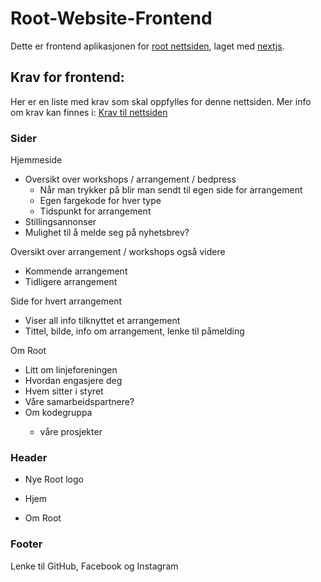 # Root-Website-Frontend
Dette er frontend aplikasjonen for [root nettsiden](https://rootlinjeforening.no/), laget med [nextjs](https://nextjs.org/).

## Krav for frontend:
Her er en liste med krav som skal oppfylles for denne nettsiden.
Mer info om krav kan finnes i: [Krav til nettsiden](Krav%20til%20nettsiden.md)

### Sider
Hjemmeside
- Oversikt over workshops / arrangement / bedpress
  - Når man trykker på blir man sendt til egen side for arrangement
  - Egen fargekode for hver type
  - Tidspunkt for arrangement
- Stillingsannonser
- Mulighet til å melde seg på nyhetsbrev?

Oversikt over arrangement / workshops også videre
- Kommende arrangement
- Tidligere arrangement

Side for hvert arrangement
- Viser all info tilknyttet et arrangement
- Tittel, bilde, info om arrangement, lenke til påmelding

Om Root
- Litt om linjeforeningen
- Hvordan engasjere deg
- Hvem sitter i styret
- Våre samarbeidspartnere?
- Om kodegruppa <PIN>
  - våre prosjekter

### Header
- Nye Root logo

- Hjem
- Om Root

### Footer
Lenke til GitHub, Facebook og Instagram
